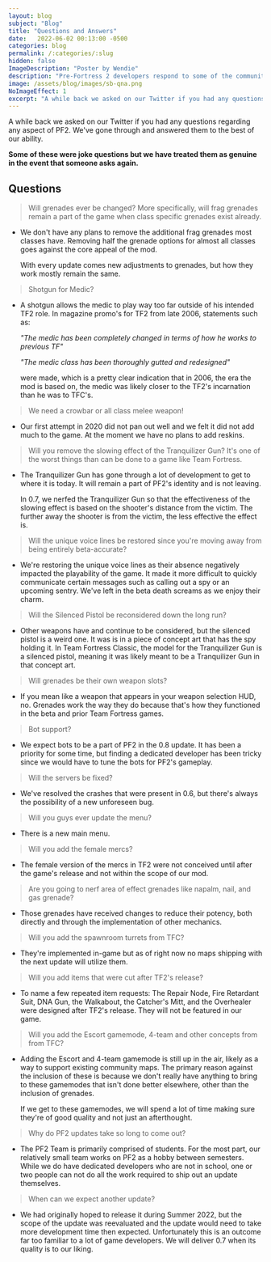 ```yaml
---
layout: blog
subject: "Blog"
title: "Questions and Answers"
date:   2022-06-02 00:13:00 -0500
categories: blog
permalink: /:categories/:slug
hidden: false
ImageDescription: "Poster by Wendie"
description: "Pre-Fortress 2 developers respond to some of the communities pressing questions."
image: /assets/blog/images/sb-qna.png
NoImageEffect: 1
excerpt: "A while back we asked on our Twitter if you had any questions regarding any aspect of PF2. We've gone through and answered them to the best of our ability."
---
```


A while back we asked on our Twitter if you had any questions regarding any aspect of PF2. We've gone through and answered them to the best of our ability.

**Some of these were joke questions but we have treated them as genuine in the event that someone asks again.**

## Questions

> Will grenades ever be changed? More specifically, will frag grenades remain a part of the game when class specific grenades exist already.

- We don't have any plans to remove the additional frag grenades most classes have. Removing half the grenade options for almost all classes goes against the core appeal of the mod.

    With every update comes new adjustments to grenades, but how they work mostly remain the same.

> Shotgun for Medic?

- A shotgun allows the medic to play way too far outside of his intended TF2 role. In magazine promo's for TF2 from late 2006, statements such as:

    *"The medic has been completely changed in terms of how he works to previous TF"* 

    *"The medic class has been thoroughly gutted and redesigned"* 

    were made, which is a pretty clear indication that in 2006, the era the mod is based on, the medic was likely closer to the TF2's incarnation than he was to TFC's.

> We need a crowbar or all class melee weapon!

- Our first attempt in 2020 did not pan out well and we felt it did not add much to the game. At the moment we have no plans to add reskins.

> Will you remove the slowing effect of the Tranquilizer Gun? It's one of the worst things than can be done to a game like Team Fortress.

- The Tranquilizer Gun has gone through a lot of development to get to where it is today. It will remain a part of PF2's identity and is not leaving. 

    In 0.7, we nerfed the Tranquilizer Gun so that the effectiveness of the slowing effect is based on the shooter's distance from the victim. The further away the shooter is from the victim, the less effective the effect is.

> Will the unique voice lines be restored since you're moving away from being entirely beta-accurate?

- We're restoring the unique voice lines as their absence negatively impacted the playability of the game. It made it more difficult to quickly communicate certain messages such as calling out a spy or an upcoming sentry. We've left in the beta death screams as we enjoy their charm.

> Will the Silenced Pistol be reconsidered down the long run?

- Other weapons have and continue to be considered, but the silenced pistol is a weird one. It was is in a piece of concept art that has the spy holding it. In Team Fortress Classic, the model for the Tranquilizer Gun is a silenced pistol, meaning it was likely meant to be a Tranquilizer Gun in that concept art.

> Will grenades be their own weapon slots?

- If you mean like a weapon that appears in your weapon selection HUD, no. Grenades work the way they do because that's how they functioned in the beta and prior Team Fortress games.

> Bot support?

- We expect bots to be a part of PF2 in the 0.8 update. It has been a priority for some time, but finding a dedicated developer has been tricky since we would have to tune the bots for PF2's gameplay.

> Will the servers be fixed?

- We've resolved the crashes that were present in 0.6, but there's always the possibility of a new unforeseen bug.

> Will you guys ever update the menu?

- There is a new main menu.

> Will you add the female mercs?

- The female version of the mercs in TF2 were not conceived until after the game's release and not within the scope of our mod.

> Are you going to nerf area of effect grenades like napalm, nail, and gas grenade?

- Those grenades have received changes to reduce their potency, both directly and through the implementation of other mechanics. 

> Will you add the spawnroom turrets from TFC?

- They're implemented in-game but as of right now no maps shipping with the next update will utilize them.

> Will you add items that were cut after TF2's release?

- To name a few repeated item requests: The Repair Node, Fire Retardant Suit, DNA Gun, the Walkabout, the Catcher's Mitt, and the Overhealer were designed after TF2's release. They will not be featured in our game.

> Will you add the Escort gamemode, 4-team and other concepts from from TFC?

- Adding the Escort and 4-team gamemode is still up in the air, likely as a way to support existing community maps. The primary reason against the inclusion of these is because we don't really have anything to bring to these gamemodes that isn't done better elsewhere, other than the inclusion of grenades. 

    If we get to these gamemodes, we will spend a lot of time making sure they're of good quality and not just an afterthought.

> Why do PF2 updates take so long to come out?

- The PF2 Team is primarily comprised of students. For the most part, our relatively small team works on PF2 as a hobby between semesters. While we do have dedicated developers who are not in school, one or two people can not do all the work required to ship out an update themselves.

> When can we expect another update?

- We had originally hoped to release it during Summer 2022, but the scope of the update was reevaluated and the update would need to take more development time then expected. Unfortunately this is an outcome far too familiar to a lot of game developers. We will deliver 0.7 when its quality is to our liking.
